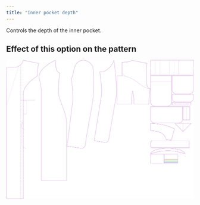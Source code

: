```yaml
---
title: "Inner pocket depth"
---
```


Controls the depth of the inner pocket.

## Effect of this option on the pattern

![This image shows the effect of this option by superimposing several variants that have a different value for this option](carlita_innerpocketdepth_sample.svg "Effect of this option on the pattern")
